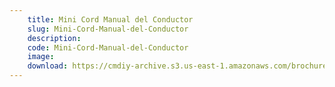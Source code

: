 ```yaml
---
    title: Mini Cord Manual del Conductor
    slug: Mini-Cord-Manual-del-Conductor
    description:
    code: Mini-Cord-Manual-del-Conductor
    image:
    download: https://cmdiy-archive.s3.us-east-1.amazonaws.com/brochures/documents/Mini+Cord+Manual+del+Conductor.pdf
---
```

<!-- Content of the page -->

##
        